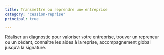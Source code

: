 ```yaml
---
title: Transmettre ou reprendre une entreprise
category: "cession-reprise"
principal: true

---
```


Réaliser un diagnostic pour valoriser votre entreprise, trouver un repreneur ou un cédant, connaître les aides à la reprise, accompagnement global jusqu’à la signature.
